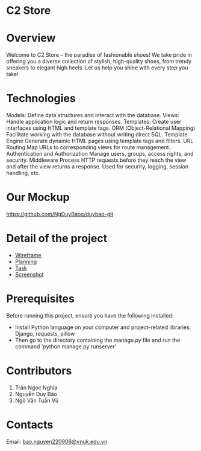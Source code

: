 # C2 Store
# Overview
Welcome to C2 Store – the paradise of fashionable shoes! We take pride in offering you a diverse collection of stylish, high-quality shoes, from trendy sneakers to elegant high heels. Let us help you shine with every step you take!

# Technologies
Models: Define data structures and interact with the database.
Views: Handle application logic and return responses.
Templates: Create user interfaces using HTML and template tags.
ORM (Object-Relational Mapping)
Facilitate working with the database without writing direct SQL.
Template Engine
Generate dynamic HTML pages using template tags and
filters.
URL Routing
Map URLs to corresponding views for route management.
Authentication and Authorization
Manage users, groups, access rights, and security.
Middleware
Process HTTP requests before they reach the view and after the view returns a response.
Used for security, logging, session handling, etc.

# Our Mockup
https://github.com/NgDuyBaoo/duybao-git

# Detail of the project
- [Wireframe](https://www.figma.com/design/eNzURp2k9Fg3rs83d0ZZ8I/Web-B%C3%A1n-GI%C3%A0y-(Community)?node-id=35-343&t=0OzoYRWdzZfBfIcH-0)
- [Planning](https://github.com/NgDuyBaoo/duybao-git/blob/main/Content)
- [Task](https://github.com/NgDuyBaoo/duybao-git/blob/main/content/Task/README.md)
- [Screenshot](http://127.0.0.1:8000/](https://github.com/NgDuyBaoo/duybao-git/tree/main/content/Screenshot))

# Prerequisites
Before running this project, ensure you have the following installed:
- Install Python language on your computer and project-related libraries: Django, requests, pillow
- Then go to the directory containing the manage.py file and run the command 'python manage.py runserver'

# Contributors
1. Trần Ngọc Nghĩa
2. Nguyễn Duy Bảo
3. Ngô Văn Tuấn Vũ

# Contacts
Email: bao.nguyen220906@vnuk.edu.vn





